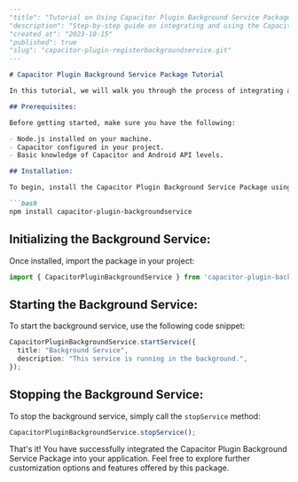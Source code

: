 ```markdown
---
"title": "Tutorial on Using Capacitor Plugin Background Service Package"
"description": "Step-by-step guide on integrating and using the Capacitor Plugin Background Service Package in your application."
"created_at": "2023-10-15"
"published": true
"slug": "capacitor-plugin-registerbackgroundservice.git"
---

# Capacitor Plugin Background Service Package Tutorial

In this tutorial, we will walk you through the process of integrating and utilizing the Capacitor Plugin Background Service Package in your application.

## Prerequisites:

Before getting started, make sure you have the following:

- Node.js installed on your machine.
- Capacitor configured in your project.
- Basic knowledge of Capacitor and Android API levels.

## Installation:

To begin, install the Capacitor Plugin Background Service Package using npm:

```bash
npm install capacitor-plugin-backgroundservice
```

## Initializing the Background Service:

Once installed, import the package in your project:

```typescript
import { CapacitorPluginBackgroundService } from 'capacitor-plugin-backgroundservice';
```

## Starting the Background Service:

To start the background service, use the following code snippet:

```typescript
CapacitorPluginBackgroundService.startService({
  title: "Background Service",
  description: "This service is running in the background.",
});
```

## Stopping the Background Service:

To stop the background service, simply call the `stopService` method:

```typescript
CapacitorPluginBackgroundService.stopService();
```

That's it! You have successfully integrated the Capacitor Plugin Background Service Package into your application. Feel free to explore further customization options and features offered by this package.
```
```